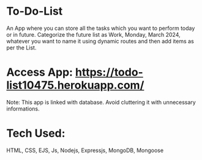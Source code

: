 # To-Do-List
An App where you can store all the tasks which you want to perform today or in future. Categorize the future list as Work, Monday, March 2024, whatever you want to name it using dynamic routes and then add items as per the List.

# Access App: https://todo-list10475.herokuapp.com/
 Note: This app is linked with database. Avoid cluttering it with unnecessary informations.

# Tech Used: 
HTML, CSS, EJS, Js, Nodejs, Expressjs, MongoDB, Mongoose
